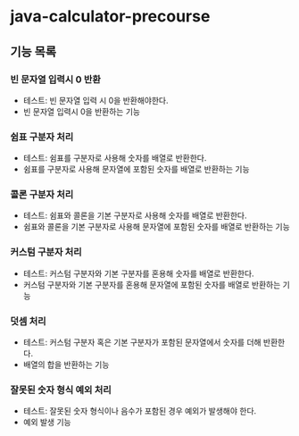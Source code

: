 # java-calculator-precourse

## 기능 목록

### 빈 문자열 입력시 0 반환

- 테스트: 빈 문자열 입력 시 0을 반환해야한다.
- 빈 문자열 입력시 0을 반환하는 기능

### 쉼표 구분자 처리

- 테스트: 쉼표를 구분자로 사용해 숫자를 배열로 반환한다.
- 쉼표를 구분자로 사용해 문자열에 포함된 숫자를 배열로 반환하는 기능

### 콜론 구분자 처리

- 테스트: 쉼표와 콜론을 기본 구분자로 사용해 숫자를 배열로 반환한다.
- 쉼표와 콜론을 기본 구분자로 사용해 문자열에 포함된 숫자를 배열로 반환하는 기능

### 커스텀 구분자 처리

- 테스트: 커스텀 구분자와 기본 구분자를 혼용해 숫자를 배열로 반환한다.
- 커스텀 구분자와 기본 구분자를 혼용해 문자열에 포함된 숫자를 배열로 반환하는 기능

### 덧셈 처리

- 테스트: 커스텀 구분자 혹은 기본 구분자가 포함된 문자열에서 숫자를 더해 반환한다.
- 배열의 합을 반환하는 기능

### 잘못된 숫자 형식 예외 처리

- 테스트: 잘못된 숫자 형식이나  음수가 포함된 경우 예외가 발생해야 한다.
- 예외 발생 기능